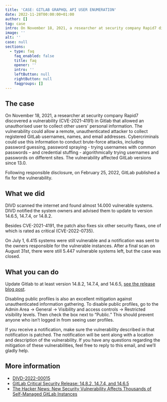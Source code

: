 ```yaml
---
title: 'CASE: GITLAB GRAPHQL API USER ENUMERATION'
date: 2022-11-28T00:00:00+01:00
author: []
tag: case
intro: On November 18, 2021, a researcher at security company Rapid7 discovered a vulnerability (CVE-2021-4191) in Gitlab, that gave an unauthorized user the opportunity to collect the personal information of other users. Following responsible disclosure, on February 25, 2022, GitLab published a fix for the vulnerability. DIVD scanned the internet and found almost 14000 vulnerable systems.
image: ''
alt: ''
case: null
sections:
  - type: faq
    faq_enabled: false
    title: faq
    opener: ''
    intro: ''
    leftButton: null
    rightButton: null
    faqgroups: []
---
```

## The case

On November 18, 2021, a researcher at security company Rapid7 discovered a vulnerability (CVE-2021-4191) in Gitlab that allowed an unauthorised user to collect other users' personal information. The vulnerability could allow a remote, unauthenticated attacker to collect registered GitLab usernames, names, and email addresses. Cybercriminals could use this information to conduct brute-force attacks, including password guessing, password spraying - trying usernames with common passwords – and credential stuffing - algorithmically trying usernames and passwords on different sites. The vulnerability affected GitLab versions since 13.0. 

Following responsible disclosure, on February 25, 2022, GitLab published a fix for the vulnerability. 

## What we did

DIVD scanned the internet and found almost 14.000 vulnerable systems. DIVD notified the system owners and advised them to update to version 14.6.5, 14.7.4, or 14.8.2. 

Besides CVE-2021-4191, the patch also fixes six other security flaws, one of which is rated as critical (CVE-2022-0735).

On July 1, 6.415 systems were still vulnerable and a notification was sent to the owners responsible for the vulnerable instances. After a final scan on August 31st, there were still 5.447 vulnerable systems left, but the case was closed.

## What you can do

Update Gitlab to at least version 14.8.2, 14.7.4, and 14.6.5, [see the release blog post](https://about.gitlab.com/releases/2022/02/25/critical-security-release-gitlab-14-8-2-released/#unauthenticated-user-enumeration-on-graphql-api).

Disabling public profiles is also an excellent mitigation against unauthenticated information gathering. To disable public profiles, go to the Admin Area -> General -> Visibility and access controls -> Restricted visibility levels. Then check the box next to “Public.” This should prevent anyone who isn’t logged in from seeing user profiles.

If you receive a notification, make sure the vulnerability described in that notification is patched. The notification will be sent along with a location and description of the vulnerability. If you have any questions regarding the mitigation of these vulnerabilities, feel free to reply to this email, and we’ll gladly help.

## More information

- [DIVD-2022-00015](https://csirt.divd.nl/cases/DIVD-2022-00015/)
- [GitLab Critical Security Release: 14.8.2, 14.7.4, and 14.6.5](https://about.gitlab.com/releases/2022/02/25/critical-security-release-gitlab-14-8-2-released/#unauthenticated-user-enumeration-on-graphql-api)
- [The Hacker News: New Security Vulnerability Affects Thousands of Self-Managed GitLab Instances](https://thehackernews.com/2022/03/new-security-vulnerability-affects.html?m=1)
